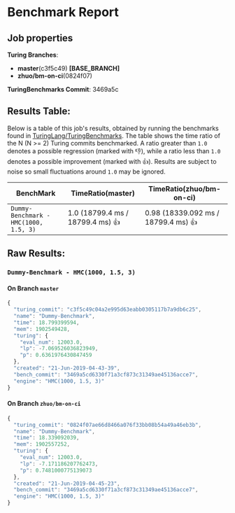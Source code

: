 # Benchmark Report

## Job properties

**Turing Branches**:
- **master**(c3f5c49) **[BASE_BRANCH]**
- **zhuo/bm-on-ci**(0824f07) 

**TuringBenchmarks Commit**: 3469a5c

## Results Table:

Below is a table of this job's results, obtained by running the
benchmarks found in
[TuringLang/TuringBenchmarks](https://github.com/TuringLang/TuringBenchmarks). The
table shows the time ratio of the N (N >= 2) Turing commits
benchmarked. A ratio greater than `1.0` denotes a possible regression
(marked with :-1:), while a ratio less than `1.0` denotes a possible
improvement (marked with :+1:). Results are subject to
noise so small fluctuations around `1.0` may be ignored.

| BenchMark    |  TimeRatio(master) |  TimeRatio(zhuo/bm-on-ci) | 
| -----------  |  ----------------------- |  ----------------------- | 
| `Dummy-Benchmark - HMC(1000, 1.5, 3)` |  1.0 (18799.4 ms / 18799.4 ms) :+1: |  0.98 (18339.092 ms / 18799.4 ms) :+1: | 

## Raw Results:

### `Dummy-Benchmark - HMC(1000, 1.5, 3)`
#### On Branch `master`
```javascript
{
  "turing_commit": "c3f5c49c04a2e995d63eabb0305117b7a9db6c25",
  "name": "Dummy-Benchmark",
  "time": 18.799399594,
  "mem": 1902549428,
  "turing": {
    "eval_num": 12003.0,
    "lp": -7.069526036823949,
    "p": 0.6361976430847459
  },
  "created": "21-Jun-2019-04-43-39",
  "bench_commit": "3469a5cd6330f71a3cf873c31349ae45136acce7",
  "engine": "HMC(1000, 1.5, 3)"
}

```

#### On Branch `zhuo/bm-on-ci`
```javascript
{
  "turing_commit": "0824f07ae66d8466a076f33bb08b54a49a46eb3b",
  "name": "Dummy-Benchmark",
  "time": 18.339092039,
  "mem": 1902557252,
  "turing": {
    "eval_num": 12003.0,
    "lp": -7.171186207762473,
    "p": 0.7481000775139073
  },
  "created": "21-Jun-2019-04-45-23",
  "bench_commit": "3469a5cd6330f71a3cf873c31349ae45136acce7",
  "engine": "HMC(1000, 1.5, 3)"
}

```


